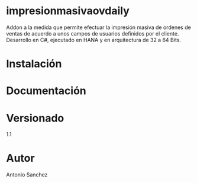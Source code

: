#  impresionmasivaovdaily
Addon a la medida que permite efectuar la impresión masiva de ordenes de ventas de acuerdo a unos campos de usuarios definidos por el cliente. Desarrollo en C#, ejecutado en HANA  y en arquitectura de 32 a 64 Bits.
#  Instalación 
#  Documentación
#  Versionado
1.1
#  Autor
Antonio Sanchez
